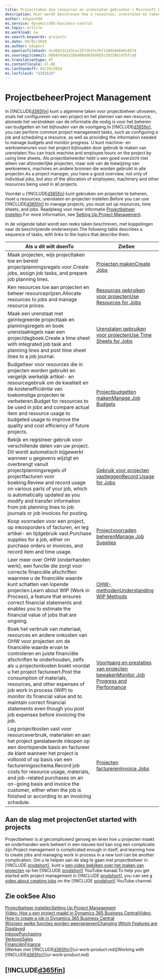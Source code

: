 ```yaml
---
title: Projecttaken die resources en urenstaten gebruiken | Microsoft Docs
description: Hier wordt beschreven hoe u resources, urenstaten en taken gebruikt om projecten te beheren.
author: edupont04
ms.service: dynamics365-business-central
ms.topic: article
ms.workload: na
ms.search.keywords: projects
ms.date: 04/01/2019
ms.author: edupont
ms.openlocfilehash: dcd68331143cac2572b37e7bf130010d69dc05f4
ms.sourcegitcommit: 60b87e5eb32bb408dd65b9855c29159b1dfbfca8
ms.translationtype: HT
ms.contentlocale: nl-BE
ms.lasthandoff: 04/29/2019
ms.locfileid: "1253114"
---
```

# <a name="project-management"></a><span data-ttu-id="f1fb0-103">Projectbeheer</span><span class="sxs-lookup"><span data-stu-id="f1fb0-103">Project Management</span></span>
<span data-ttu-id="f1fb0-104">In [!INCLUDE[d365fin](includes/d365fin_md.md)] kunt u algemene taken voor projectbeheer uitvoeren, zoals het configureren van een project en het plannen van een resource, alsmede het verstrekken van de informatie die nodig is voor het beheren van budgetten en het bijhouden van de voortgang.</span><span class="sxs-lookup"><span data-stu-id="f1fb0-104">In [!INCLUDE[d365fin](includes/d365fin_md.md)], you can perform common project management tasks, such as configuring a job and scheduling a resource, as well as providing the information needed to manage budgets and monitor progress.</span></span> <span data-ttu-id="f1fb0-105">U kunt machine- en werknemeruren voor het project bijhouden door gebruik te maken van urenstaten.</span><span class="sxs-lookup"><span data-stu-id="f1fb0-105">You can track machine and employee hours on the project by using time sheets.</span></span> <span data-ttu-id="f1fb0-106">Als projectbeheerder hebt u een goed overzicht niet alleen van afzonderlijke projecten, maar ook van de toewijzing van werknemers, machines en andere bronnen die worden gebruikt in alle projecten.</span><span class="sxs-lookup"><span data-stu-id="f1fb0-106">As a project manager, you have a good overview, not only of individual jobs, but also of the allocation of employees, machinery and other resources being used in all projects.</span></span>

<span data-ttu-id="f1fb0-107">Voordat u [!INCLUDE[d365fin](includes/d365fin_md.md)] kunt gebruiken om projecten te beheren, moet u resources, urenstaten en projecten instellen.</span><span class="sxs-lookup"><span data-stu-id="f1fb0-107">Before you can use [!INCLUDE[d365fin](includes/d365fin_md.md)] to manage projects, you must set up resources, time sheets, and jobs.</span></span> <span data-ttu-id="f1fb0-108">Raadpleeg voor meer informatie [Projectbeheer instellen](projects-setup-projects.md).</span><span class="sxs-lookup"><span data-stu-id="f1fb0-108">For more information, see [Setting Up Project Management](projects-setup-projects.md).</span></span>  

<span data-ttu-id="f1fb0-109">In de volgende tabel wordt een reeks taken beschreven, met koppelingen naar de beschrijvende onderwerpen.</span><span class="sxs-lookup"><span data-stu-id="f1fb0-109">The following table describes a sequence of tasks, with links to the topics that describe them.</span></span>

| <span data-ttu-id="f1fb0-110">Als u dit wilt doen</span><span class="sxs-lookup"><span data-stu-id="f1fb0-110">To</span></span> | <span data-ttu-id="f1fb0-111">Zie</span><span class="sxs-lookup"><span data-stu-id="f1fb0-111">See</span></span> |
| --- | --- |
| <span data-ttu-id="f1fb0-112">Maak projecten, wijs projecttaken toe en bereid projectplanningsregels voor.</span><span class="sxs-lookup"><span data-stu-id="f1fb0-112">Create jobs, assign job tasks, and prepare job planning lines.</span></span> |[<span data-ttu-id="f1fb0-113">Projecten maken</span><span class="sxs-lookup"><span data-stu-id="f1fb0-113">Create Jobs</span></span>](projects-how-create-jobs.md) |
| <span data-ttu-id="f1fb0-114">Ken resources toe aan projecten en beheer resourceprijzen.</span><span class="sxs-lookup"><span data-stu-id="f1fb0-114">Allocate resources to jobs and manage resource prices.</span></span> |[<span data-ttu-id="f1fb0-115">Resources gebruiken voor projecten</span><span class="sxs-lookup"><span data-stu-id="f1fb0-115">Use Resources for Jobs</span></span>](projects-how-use-resources.md) |
| <span data-ttu-id="f1fb0-116">Maak een urenstaat met geïntegreerde projecttaak en planningsregels en boek urenstaatregels naar een projectdagboek.</span><span class="sxs-lookup"><span data-stu-id="f1fb0-116">Create a time sheet with integrated job task and planning lines and post time sheet lines to a job journal.</span></span> |[<span data-ttu-id="f1fb0-117">Urenstaten gebruiken voor projecten</span><span class="sxs-lookup"><span data-stu-id="f1fb0-117">Use Time Sheets for Jobs</span></span>](projects-how-use-time-sheets.md) |
| <span data-ttu-id="f1fb0-118">Budgetteer voor resources die in projecten worden gebruikt en vergelijk werkelijk artikel- en resourcegebruik om de kwaliteit en de kostenefficiëntie van toekomstige projecten te verbeteren.</span><span class="sxs-lookup"><span data-stu-id="f1fb0-118">Budget for resources to be used in jobs and compare actual item and resource usage to budgeted usage to improve the quality and cost efficiency of future projects.</span></span> |[<span data-ttu-id="f1fb0-119">Projectbudgetten maken</span><span class="sxs-lookup"><span data-stu-id="f1fb0-119">Manage Job Budgets</span></span>](projects-how-manage-budgets.md) |
| <span data-ttu-id="f1fb0-120">Bekijk en registreer gebruik voor verschillende delen van uw project. Dit wordt automatisch bijgewerkt wanneer u gegevens wijzigt en overbrengt vanuit projectplanningsregels of projectfacturen voor boeking.</span><span class="sxs-lookup"><span data-stu-id="f1fb0-120">Review and record usage on various parts of your job, which is automatically updated as you modify and transfer information from job planning lines to job journals or job invoices for posting.</span></span> |[<span data-ttu-id="f1fb0-121">Gebruik voor projecten vastleggen</span><span class="sxs-lookup"><span data-stu-id="f1fb0-121">Record Usage for Jobs</span></span>](projects-how-record-job-usage.md) |
| <span data-ttu-id="f1fb0-122">Koop voorraden voor een project, op inkooporders of facturen, en leg artikel- en tijdgebruik vast.</span><span class="sxs-lookup"><span data-stu-id="f1fb0-122">Purchase supplies for a job, either on purchase orders or invoices, and record item and time usage.</span></span> |[<span data-ttu-id="f1fb0-123">Projectvoorraden beheren</span><span class="sxs-lookup"><span data-stu-id="f1fb0-123">Manage Job Supplies</span></span>](projects-how-manage-project-supplies.md) |
| <span data-ttu-id="f1fb0-124">Leer meer over OHW (onderhanden werk), een functie die zorgt voor correcte financiële afschriften waarmee u de financiële waarde kunt schatten van lopende projecten.</span><span class="sxs-lookup"><span data-stu-id="f1fb0-124">Learn about WIP (Work in Process), a feature that ensures correct financial statements and enables you to estimate the financial value of jobs that are ongoing.</span></span> |[<span data-ttu-id="f1fb0-125">OHW-methoden</span><span class="sxs-lookup"><span data-stu-id="f1fb0-125">Understanding WIP Methods</span></span>](projects-understanding-wip.md) |
| <span data-ttu-id="f1fb0-126">Boek het verbruik van materiaal, resources en andere onkosten van OHW voor projecten om de financiële waarde ervan te controleren en juiste financiële afschriften te onderhouden, zelfs als u projectonkosten boekt voordat u het project factureert.</span><span class="sxs-lookup"><span data-stu-id="f1fb0-126">Post the consumption of materials, resources, and other expenses of job work in process (WIP) to monitor its financial value and to maintain correct financial statements even though you post job expenses before invoicing the job.</span></span> |[<span data-ttu-id="f1fb0-127">Voortgang en prestaties van projecten bewaken</span><span class="sxs-lookup"><span data-stu-id="f1fb0-127">Monitor Job Progress and Performance</span></span>](projects-how-monitor-progress-performance.md) |
| <span data-ttu-id="f1fb0-128">Leg projectkosten vast voor resourceverbruik, materialen en aan het project gerelateerde inkopen op een doorlopende basis en factureer de klant wanneer het project is voltooid of op basis van een factureringsschema.</span><span class="sxs-lookup"><span data-stu-id="f1fb0-128">Record job costs for resource usage, materials, and job-related purchases on an on-going basis and invoice the customer, either when the job is finished or according to an invoicing schedule.</span></span> |[<span data-ttu-id="f1fb0-129">Projecten factureren</span><span class="sxs-lookup"><span data-stu-id="f1fb0-129">Invoice Jobs</span></span>](projects-how-invoice-jobs.md) |

## <a name="get-started-with-projects"></a><span data-ttu-id="f1fb0-130">Aan de slag met projecten</span><span class="sxs-lookup"><span data-stu-id="f1fb0-130">Get started with projects</span></span>

<span data-ttu-id="f1fb0-131">Projectbeheer is al gecompliceerd genoeg en leren hoe u projecten maakt en onderhanden werk beheert in een nieuwe tool kan nog een complicatie zijn.</span><span class="sxs-lookup"><span data-stu-id="f1fb0-131">Project management is complicated enough in itself, and learning how to create jobs and managing work in process in a new tool can be another complication.</span></span> <span data-ttu-id="f1fb0-132">Om u te helpen aan de slag te gaan met projectbeheer in [!INCLUDE [prodshort](includes/prodshort.md)], kunt u [een video bekijken over het maken van projecten](https://www.youtube.com/watch?v=VqaPWr7BWmw) op het [!INCLUDE [prodshort](includes/prodshort.md)] YouTube-kanaal.</span><span class="sxs-lookup"><span data-stu-id="f1fb0-132">To help you get started with project management in [!INCLUDE [prodshort](includes/prodshort.md)], you can see [a video about creating jobs](https://www.youtube.com/watch?v=VqaPWr7BWmw) on the [!INCLUDE [prodshort](includes/prodshort.md)] YouTube channel.</span></span>  

## <a name="see-also"></a><span data-ttu-id="f1fb0-133">Zie ook</span><span class="sxs-lookup"><span data-stu-id="f1fb0-133">See Also</span></span>

[<span data-ttu-id="f1fb0-134">Projectbeheer instellen</span><span class="sxs-lookup"><span data-stu-id="f1fb0-134">Setting Up Project Management</span></span>](projects-setup-projects.md)  
[<span data-ttu-id="f1fb0-135">Video: Hoe u een project maakt in Dynamics 365 Business Central</span><span class="sxs-lookup"><span data-stu-id="f1fb0-135">Video: How to create a job in Dynamics 365 Business Central</span></span>](https://www.youtube.com/watch?v=VqaPWr7BWmw)  
[<span data-ttu-id="f1fb0-136">Wijzigen welke functies worden weergegeven</span><span class="sxs-lookup"><span data-stu-id="f1fb0-136">Changing Which Features are Displayed</span></span>](ui-experiences.md)  
[<span data-ttu-id="f1fb0-137">Inkoop</span><span class="sxs-lookup"><span data-stu-id="f1fb0-137">Purchasing</span></span>](purchasing-manage-purchasing.md)  
[<span data-ttu-id="f1fb0-138">Verkoop</span><span class="sxs-lookup"><span data-stu-id="f1fb0-138">Sales</span></span>](sales-manage-sales.md)  
[<span data-ttu-id="f1fb0-139">Financiën</span><span class="sxs-lookup"><span data-stu-id="f1fb0-139">Finance</span></span>](finance.md)  
<span data-ttu-id="f1fb0-140">[Werken met [!INCLUDE[d365fin](includes/d365fin_md.md)]](ui-work-product.md)</span><span class="sxs-lookup"><span data-stu-id="f1fb0-140">[Working with [!INCLUDE[d365fin](includes/d365fin_md.md)]](ui-work-product.md)</span></span>  

## [!INCLUDE[d365fin](includes/free_trial_md.md)]  
